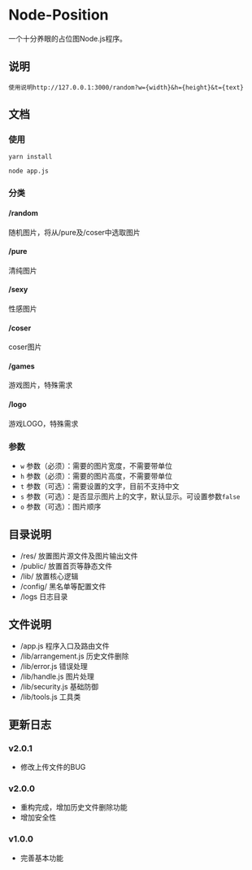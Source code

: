 # Node-Position
一个十分养眼的占位图Node.js程序。

## 说明
    使用说明http://127.0.0.1:3000/random?w={width}&h={height}&t={text}

## 文档

### 使用
`yarn install`

`node app.js`

### 分类

#### /random 
随机图片，将从/pure及/coser中选取图片

#### /pure
清纯图片

#### /sexy
性感图片

#### /coser
coser图片

#### /games
游戏图片，特殊需求

#### /logo
游戏LOGO，特殊需求

### 参数
* `w` 参数（必须）：需要的图片宽度，不需要带单位
* `h` 参数（必须）：需要的图片高度，不需要带单位
* `t` 参数（可选）：需要设置的文字，目前不支持中文
* `s` 参数（可选）：是否显示图片上的文字，默认显示。可设置参数`false`
* `o` 参数（可选）：图片顺序

## 目录说明
* /res/ 放置图片源文件及图片输出文件
* /public/ 放置首页等静态文件
* /lib/ 放置核心逻辑
* /config/ 黑名单等配置文件
* /logs 日志目录

## 文件说明
* /app.js 程序入口及路由文件
* /lib/arrangement.js 历史文件删除
* /lib/error.js 错误处理
* /lib/handle.js 图片处理
* /lib/security.js 基础防御
* /lib/tools.js 工具类

## 更新日志

### v2.0.1
- 修改上传文件的BUG

### v2.0.0

- 重构完成，增加历史文件删除功能
- 增加安全性

### v1.0.0

- 完善基本功能